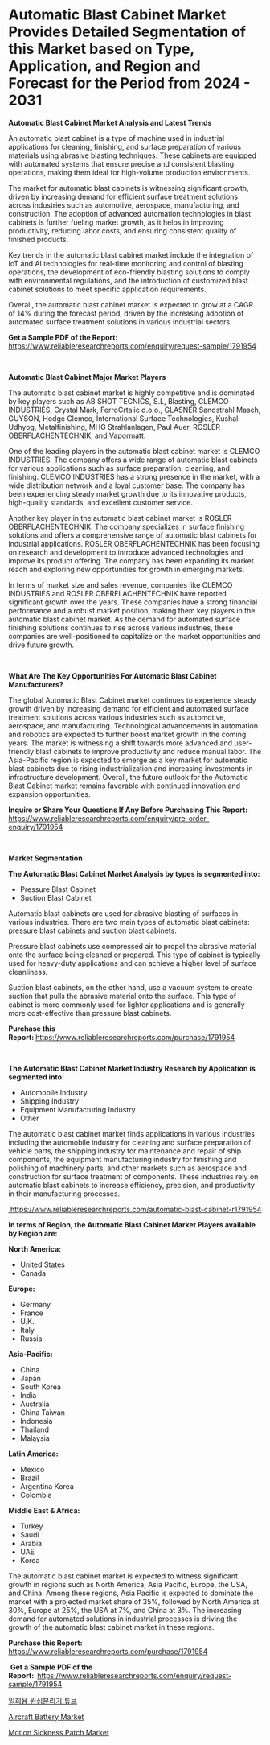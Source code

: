 <p><h1>Automatic Blast Cabinet Market Provides Detailed Segmentation of this Market based on Type, Application, and Region and Forecast for the Period from 2024 - 2031</h1></p><p><strong>Automatic Blast Cabinet Market Analysis and Latest Trends</strong></p>
<p><p>An automatic blast cabinet is a type of machine used in industrial applications for cleaning, finishing, and surface preparation of various materials using abrasive blasting techniques. These cabinets are equipped with automated systems that ensure precise and consistent blasting operations, making them ideal for high-volume production environments.</p><p>The market for automatic blast cabinets is witnessing significant growth, driven by increasing demand for efficient surface treatment solutions across industries such as automotive, aerospace, manufacturing, and construction. The adoption of advanced automation technologies in blast cabinets is further fueling market growth, as it helps in improving productivity, reducing labor costs, and ensuring consistent quality of finished products.</p><p>Key trends in the automatic blast cabinet market include the integration of IoT and AI technologies for real-time monitoring and control of blasting operations, the development of eco-friendly blasting solutions to comply with environmental regulations, and the introduction of customized blast cabinet solutions to meet specific application requirements.</p><p>Overall, the automatic blast cabinet market is expected to grow at a CAGR of 14% during the forecast period, driven by the increasing adoption of automated surface treatment solutions in various industrial sectors.</p></p>
<p><strong>Get a Sample PDF of the Report:&nbsp;</strong> <a href="https://www.reliableresearchreports.com/enquiry/request-sample/1791954">https://www.reliableresearchreports.com/enquiry/request-sample/1791954</a></p>
<p>&nbsp;</p>
<p><strong>Automatic Blast Cabinet Major Market Players</strong></p>
<p><p>The automatic blast cabinet market is highly competitive and is dominated by key players such as AB SHOT TECNICS, S.L, Blasting, CLEMCO INDUSTRIES, Crystal Mark, FerroCrtalic d.o.o., GLASNER Sandstrahl Masch, GUYSON, Hodge Clemco, International Surface Technologies, Kushal Udhyog, Metalfinishing, MHG Strahlanlagen, Paul Auer, ROSLER OBERFLACHENTECHNIK, and Vapormatt.</p><p>One of the leading players in the automatic blast cabinet market is CLEMCO INDUSTRIES. The company offers a wide range of automatic blast cabinets for various applications such as surface preparation, cleaning, and finishing. CLEMCO INDUSTRIES has a strong presence in the market, with a wide distribution network and a loyal customer base. The company has been experiencing steady market growth due to its innovative products, high-quality standards, and excellent customer service.</p><p>Another key player in the automatic blast cabinet market is ROSLER OBERFLACHENTECHNIK. The company specializes in surface finishing solutions and offers a comprehensive range of automatic blast cabinets for industrial applications. ROSLER OBERFLACHENTECHNIK has been focusing on research and development to introduce advanced technologies and improve its product offering. The company has been expanding its market reach and exploring new opportunities for growth in emerging markets.</p><p>In terms of market size and sales revenue, companies like CLEMCO INDUSTRIES and ROSLER OBERFLACHENTECHNIK have reported significant growth over the years. These companies have a strong financial performance and a robust market position, making them key players in the automatic blast cabinet market. As the demand for automated surface finishing solutions continues to rise across various industries, these companies are well-positioned to capitalize on the market opportunities and drive future growth.</p></p>
<p>&nbsp;</p>
<p><strong>What Are The Key Opportunities For Automatic Blast Cabinet Manufacturers?</strong></p>
<p><p>The global Automatic Blast Cabinet market continues to experience steady growth driven by increasing demand for efficient and automated surface treatment solutions across various industries such as automotive, aerospace, and manufacturing. Technological advancements in automation and robotics are expected to further boost market growth in the coming years. The market is witnessing a shift towards more advanced and user-friendly blast cabinets to improve productivity and reduce manual labor. The Asia-Pacific region is expected to emerge as a key market for automatic blast cabinets due to rising industrialization and increasing investments in infrastructure development. Overall, the future outlook for the Automatic Blast Cabinet market remains favorable with continued innovation and expansion opportunities.</p></p>
<p><strong>Inquire or Share Your Questions If Any Before Purchasing This Report:</strong> <a href="https://www.reliableresearchreports.com/enquiry/pre-order-enquiry/1791954">https://www.reliableresearchreports.com/enquiry/pre-order-enquiry/1791954</a></p>
<p>&nbsp;</p>
<p><strong>Market Segmentation</strong></p>
<p><strong>The Automatic Blast Cabinet Market Analysis by types is segmented into:</strong></p>
<p><ul><li>Pressure Blast Cabinet</li><li>Suction Blast Cabinet</li></ul></p>
<p><p>Automatic blast cabinets are used for abrasive blasting of surfaces in various industries. There are two main types of automatic blast cabinets: pressure blast cabinets and suction blast cabinets. </p><p>Pressure blast cabinets use compressed air to propel the abrasive material onto the surface being cleaned or prepared. This type of cabinet is typically used for heavy-duty applications and can achieve a higher level of surface cleanliness.</p><p>Suction blast cabinets, on the other hand, use a vacuum system to create suction that pulls the abrasive material onto the surface. This type of cabinet is more commonly used for lighter applications and is generally more cost-effective than pressure blast cabinets.</p></p>
<p><strong>Purchase this Report:&nbsp;</strong><a href="https://www.reliableresearchreports.com/purchase/1791954">https://www.reliableresearchreports.com/purchase/1791954</a></p>
<p>&nbsp;</p>
<p><strong>The Automatic Blast Cabinet Market Industry Research by Application is segmented into:</strong></p>
<p><ul><li>Automobile Industry</li><li>Shipping Industry</li><li>Equipment Manufacturing Industry</li><li>Other</li></ul></p>
<p><p>The automatic blast cabinet market finds applications in various industries including the automobile industry for cleaning and surface preparation of vehicle parts, the shipping industry for maintenance and repair of ship components, the equipment manufacturing industry for finishing and polishing of machinery parts, and other markets such as aerospace and construction for surface treatment of components. These industries rely on automatic blast cabinets to increase efficiency, precision, and productivity in their manufacturing processes.</p></p>
<p><a href="https://www.reliableresearchreports.com/automatic-blast-cabinet-r1791954">&nbsp;https://www.reliableresearchreports.com/automatic-blast-cabinet-r1791954</a></p>
<p><strong>In terms of Region, the Automatic Blast Cabinet Market Players available by Region are:</strong></p>
<p>
    <p> <strong> North America: </strong>
        <ul>
            <li>United States</li>
            <li>Canada</li>
        </ul>
        </p> 
    <p> <strong> Europe: </strong>
        <ul>
            <li>Germany</li>
            <li>France</li>
            <li>U.K.</li>
            <li>Italy</li>
            <li>Russia</li>
        </ul>
        </p> 
    <p> <strong> Asia-Pacific: </strong>
        <ul>
            <li>China</li>
            <li>Japan</li>
            <li>South Korea</li>
            <li>India</li>
            <li>Australia</li>
            <li>China Taiwan</li>
            <li>Indonesia</li>
            <li>Thailand</li>
            <li>Malaysia</li>
        </ul>
        </p> 
    <p> <strong> Latin America: </strong>
        <ul>
            <li>Mexico</li>
            <li>Brazil</li>
            <li>Argentina Korea</li>
            <li>Colombia</li>
        </ul>
        </p> 
    <p> <strong> Middle East & Africa: </strong>
        <ul>
            <li>Turkey</li>
            <li>Saudi</li>
            <li>Arabia</li>
            <li>UAE</li>
            <li>Korea</li>
        </ul>
    </p>
    </p>
<p><p>The automatic blast cabinet market is expected to witness significant growth in regions such as North America, Asia Pacific, Europe, the USA, and China. Among these regions, Asia Pacific is expected to dominate the market with a projected market share of 35%, followed by North America at 30%, Europe at 25%, the USA at 7%, and China at 3%. The increasing demand for automated solutions in industrial processes is driving the growth of the automatic blast cabinet market in these regions.</p></p>
<p><strong>Purchase this Report: </strong><a href="https://www.reliableresearchreports.com/purchase/1791954">https://www.reliableresearchreports.com/purchase/1791954</a></p>
<p>&nbsp;<strong>Get a Sample PDF of the Report:&nbsp;&nbsp;</strong><a href="https://www.reliableresearchreports.com/enquiry/request-sample/1791954">https://www.reliableresearchreports.com/enquiry/request-sample/1791954</a></p>
<p><strong></strong></p>
<p><p><a href="https://github.com/marufmohassin05/Market-Research-Report-List-2/blob/main/189603046400.md">일회용 원심분리기 튜브</a></p><p><a href="https://github.com/topanyudistiraadinugraha/Market-Research-Report-List-1/blob/main/aircraft-battery-market.md">Aircraft Battery Market</a></p><p><a href="https://view.publitas.com/reportprime-1/motion-sickness-patch-market-trends-focusing-on-motion-sickness-patch-market-insight-and-forecast-analysis-2024-2031/">Motion Sickness Patch Market</a></p></p>